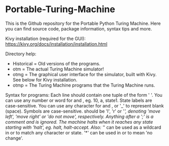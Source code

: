 # Portable-Turing-Machine
This is the Github repository for the Portable Python Turing Machine. Here you can find source code, package information, syntax tips and more.

Kivy installation (required for the GUI): https://kivy.org/docs/installation/installation.html

Directory help:
  - Historical          = Old versions of the programs.
  - otm                 = The actual Turing Machine simulator!
  - otmg                = The graphical user interface for the simulator, built with Kivy. See below for Kivy installation.
  - otmp                = The Turing Machine programs that the Turing Machine runs.


Syntax for programs:
    Each line should contain one tuple of the form '<current state> <current symbol> <new symbol> <direction> <new state>'.
    You can use any number or word for <current state> and <new state>, eg. 10, a, state1. State labels are case-sensitive.
    You can use any character for <current symbol> and <new symbol>, or '_' to represent blank (space). Symbols are case-sensitive.
    <direction> should be 'l', 'r' or '*', denoting 'move left', 'move right' or 'do not move', respectively.
    Anything after a ';' is a comment and is ignored.
    The machine halts when it reaches any state starting with 'halt', eg. halt, halt-accept.
Also:
    '*' can be used as a wildcard in <current symbol> or <current state> to match any character or state.
    '*' can be used in <new symbol> or <new state> to mean 'no change'.

